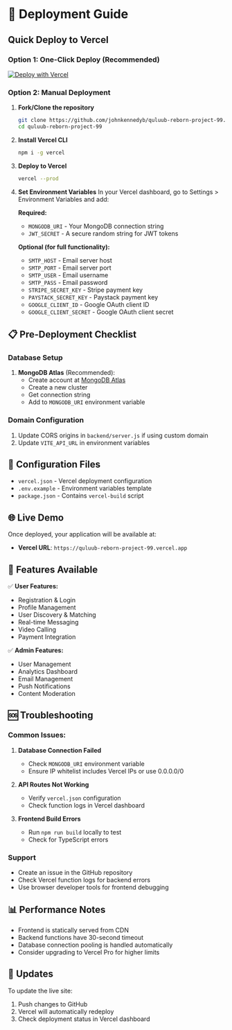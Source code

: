 # 🚀 Deployment Guide

## Quick Deploy to Vercel

### Option 1: One-Click Deploy (Recommended)
[![Deploy with Vercel](https://vercel.com/button)](https://vercel.com/new/clone?repository-url=https://github.com/johnkennedyb/quluub-reborn-project-99)

### Option 2: Manual Deployment

1. **Fork/Clone the repository**
   ```bash
   git clone https://github.com/johnkennedyb/quluub-reborn-project-99.git
   cd quluub-reborn-project-99
   ```

2. **Install Vercel CLI**
   ```bash
   npm i -g vercel
   ```

3. **Deploy to Vercel**
   ```bash
   vercel --prod
   ```

4. **Set Environment Variables**
   In your Vercel dashboard, go to Settings > Environment Variables and add:
   
   **Required:**
   - `MONGODB_URI` - Your MongoDB connection string
   - `JWT_SECRET` - A secure random string for JWT tokens
   
   **Optional (for full functionality):**
   - `SMTP_HOST` - Email server host
   - `SMTP_PORT` - Email server port  
   - `SMTP_USER` - Email username
   - `SMTP_PASS` - Email password
   - `STRIPE_SECRET_KEY` - Stripe payment key
   - `PAYSTACK_SECRET_KEY` - Paystack payment key
   - `GOOGLE_CLIENT_ID` - Google OAuth client ID
   - `GOOGLE_CLIENT_SECRET` - Google OAuth client secret

## 📋 Pre-Deployment Checklist

### Database Setup
1. **MongoDB Atlas** (Recommended):
   - Create account at [MongoDB Atlas](https://cloud.mongodb.com)
   - Create a new cluster
   - Get connection string
   - Add to `MONGODB_URI` environment variable

### Domain Configuration
1. Update CORS origins in `backend/server.js` if using custom domain
2. Update `VITE_API_URL` in environment variables

## 🔧 Configuration Files

- `vercel.json` - Vercel deployment configuration
- `.env.example` - Environment variables template
- `package.json` - Contains `vercel-build` script

## 🌐 Live Demo

Once deployed, your application will be available at:
- **Vercel URL**: `https://quluub-reborn-project-99.vercel.app`

## 📱 Features Available

✅ **User Features:**
- Registration & Login
- Profile Management
- User Discovery & Matching
- Real-time Messaging
- Video Calling
- Payment Integration

✅ **Admin Features:**
- User Management
- Analytics Dashboard
- Email Management
- Push Notifications
- Content Moderation

## 🆘 Troubleshooting

### Common Issues:

1. **Database Connection Failed**
   - Check `MONGODB_URI` environment variable
   - Ensure IP whitelist includes Vercel IPs or use 0.0.0.0/0

2. **API Routes Not Working**
   - Verify `vercel.json` configuration
   - Check function logs in Vercel dashboard

3. **Frontend Build Errors**
   - Run `npm run build` locally to test
   - Check for TypeScript errors

### Support
- Create an issue in the GitHub repository
- Check Vercel function logs for backend errors
- Use browser developer tools for frontend debugging

## 📊 Performance Notes

- Frontend is statically served from CDN
- Backend functions have 30-second timeout
- Database connection pooling is handled automatically
- Consider upgrading to Vercel Pro for higher limits

## 🔄 Updates

To update the live site:
1. Push changes to GitHub
2. Vercel will automatically redeploy
3. Check deployment status in Vercel dashboard
